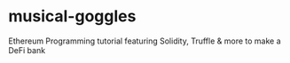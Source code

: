 # musical-goggles
Ethereum Programming tutorial featuring Solidity, Truffle &amp; more to make a DeFi bank
